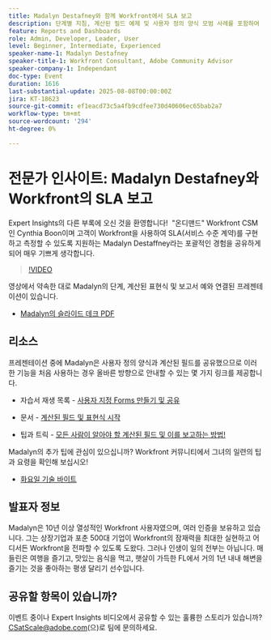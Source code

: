 ```yaml
---
title: Madalyn Destafney와 함께 Workfront에서 SLA 보고
description: 단계별 지침, 계산된 필드 예제 및 사용자 정의 양식 모범 사례를 포함하여 Madalyn Destafney의 전문가 팁을 통해 Adobe Workfront에서 SLA(서비스 수준 계약)를 구현하고 측정하는 방법에 대해 알아봅니다.
feature: Reports and Dashboards
role: Admin, Developer, Leader, User
level: Beginner, Intermediate, Experienced
speaker-name-1: Madalyn Destafney
speaker-title-1: Workfront Consultant, Adobe Community Advisor
speaker-company-1: Independant
doc-type: Event
duration: 1616
last-substantial-update: 2025-08-08T00:00:00Z
jira: KT-18623
source-git-commit: ef1eacd73c5a4fb9cdfee730d40606ec65bab2a7
workflow-type: tm+mt
source-wordcount: '294'
ht-degree: 0%

---
```



# 전문가 인사이트: Madalyn Destafney와 Workfront의 SLA 보고

Expert Insights의 다른 부록에 오신 것을 환영합니다!  &quot;온디맨드&quot; Workfront CSM인 Cynthia Boon이며 고객이 Workfront을 사용하여 SLA(서비스 수준 계약)를 구현하고 측정할 수 있도록 지원하는 Madalyn Destaffney라는 포괄적인 경험을 공유하게 되어 매우 기쁘게 생각합니다. 

>[!VIDEO](https://video.tv.adobe.com/v/3469985/?learn=on&enablevpops&captions=kor)

영상에서 약속한 대로 Madalyn의 단계, 계산된 표현식 및 보고서 예와 연결된 프레젠테이션이 있습니다. 

* [Madalyn의 슬라이드 데크 PDF](https://cdn.experience.workfront.com/Training/Guides/Customer+Success+at+Scale/SLA+Reporting.pdf)

## 리소스

프레젠테이션 중에 Madalyn은 사용자 정의 양식과 계산된 필드를 공유했으므로 이러한 기능을 처음 사용하는 경우 올바른 방향으로 안내할 수 있는 몇 가지 링크를 제공합니다. 

* 자습서 재생 목록 - [사용자 지정 Forms 만들기 및 공유](https://experienceleague.adobe.com/ko/playlists/workfront-create-and-manage-custom-forms)

* 문서 - [계산된 필드 및 표현식 시작](https://experienceleague.adobe.com/ko/docs/workfront-learn/tutorials-workfront/custom-data/calculated-expressions/get-started-with-calculated-fields-and-expressions)

* 팁과 트릭 - [모든 사람이 알아야 할 계산된 필드 및 이를 보고하는 방법!](https://experienceleague.adobe.com/ko/docs/events/the-skill-exchange-recordings/workfront/apr2022/calculated-fields)

Madalyn의 추가 팁에 관심이 있으십니까? Workfront 커뮤니티에서 그녀의 일련의 팁과 요령을 확인해 보십시오! 

* [화요일 기술 바이트](https://experienceleaguecommunities.adobe.com/t5/workfront-discussions/tuesday-tech-bytes/m-p/625812?profile.language=ko#M2742)

## 발표자 정보 

Madalyn은 10년 이상 열성적인 Workfront 사용자였으며, 여러 인증을 보유하고 있습니다. 그는 상장기업과 포춘 500대 기업이 Workfront의 잠재력을 최대한 실현하고 어디서든 Workfront을 전파할 수 있도록 도왔다. 그러나 인생이 일의 전부는 아닙니다. 매들린은 여행을 즐기고, 맛있는 음식을 먹고, 햇살이 가득한 FL에서 거의 1년 내내 해변을 즐기는 것을 좋아하는 평생 달리기 선수입니다. 

## 공유할 항목이 있습니까?

이벤트 중이나 Expert Insights 비디오에서 공유할 수 있는 훌륭한 스토리가 있습니까? [CSatScale@adobe.com](mailto:CSatScale@adobe.com)(으)로 팀에 문의하세요.

